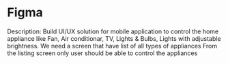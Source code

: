 # Figma

Description:
Build UI/UX solution for mobile application to control the home appliance like Fan, Air
conditionar, TV, Lights & Bulbs, Lights with adjustable brightness.
We need a screen that have list of all types of appliances
From the listing screen only user should be able to control the appliances
